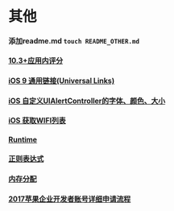 # 其他
#### 添加readme.md  `touch README_OTHER.md`
#### [10.3+应用内评分](https://developer.apple.com/documentation/storekit/skstorereviewcontroller/2851536-requestreview?language=objc)
#### [iOS 9 通用链接(Universal Links)](http://www.jianshu.com/p/734c3eff8feb)
#### [iOS 自定义UIAlertController的字体、颜色、大小](http://www.jianshu.com/p/a7bd1f9d11f7)
#### [iOS 获取WIFI列表](https://juejin.im/post/5a3214cd51882506fd589047)
#### [Runtime](http://www.jianshu.com/p/ab966e8a82e2?utm_campaign=hugo&utm_medium=reader_share&utm_content=note&utm_source=weixin-friends)
#### [正则表达式](README-cn.md)

#### [内存分配](Memory_Allocation.md)
#### [2017苹果企业开发者账号详细申请流程](https://ybbc.github.io/posts/7a32a90d/)
